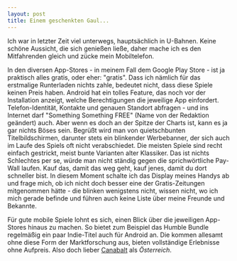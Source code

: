 ```yaml
---
layout: post
title: Einem geschenkten Gaul...
---
```


Ich war in letzter Zeit viel unterwegs, hauptsächlich in U-Bahnen. Keine schöne Aussicht, die sich genießen ließe, daher mache ich es den Mitfahrenden gleich und zücke mein Mobiltelefon.

In den diversen App-Stores - in meinem Fall dem Google Play Store - ist ja praktisch alles gratis, oder eher: "gratis". Dass ich nämlich für das erstmalige Runterladen nichts zahle, bedeutet nicht, dass diese Spiele keinen Preis haben. Android hat ein tolles Feature, das noch vor der Installation anzeigt, welche Berechtigungen die jeweilige App einfordert. Telefon-Identität, Kontakte und genauen Standort abfragen - und ins Internet darf "Something Something FREE" (Name von der Redaktion geändert) auch. Aber wenn es doch an der Spitze der Charts ist, kann es ja gar nichts Böses sein. Begrüßt wird man von quietschbunten Titelbildschirmen, darunter stets ein blinkender Werbebanner, der sich auch im Laufe des Spiels oft nicht verabschiedet. Die meisten Spiele sind recht einfach gestrickt, meist bunte Varianten alter Klassiker. Das ist nichts Schlechtes per se, würde man nicht ständig gegen die sprichwörtliche Pay-Wall laufen. Kauf das, damit das weg geht, kauf jenes, damit du dort schneller bist. In diesem Moment schalte ich das Display meines Handys ab und frage mich, ob ich nicht doch besser eine der Gratis-Zeitungen mitgenommen hätte - die blinken wenigstens nicht, wissen nicht, wo ich mich gerade befinde und führen auch keine Liste über meine Freunde und Bekannte.

Für gute mobile Spiele lohnt es sich, einen Blick über die jeweiligen App-Stores hinaus zu machen. So bietet zum Beispiel das Humble Bundle regelmäßig ein paar Indie-Titel auch für Android an. Die kommen allesamt ohne diese Form der Marktforschung aus, bieten vollständige Erlebnisse ohne Aufpreis. Also doch lieber [Canabalt](https://play.google.com/store/apps/details?id=fishnoodle.canabalt) als _Österreich_.
